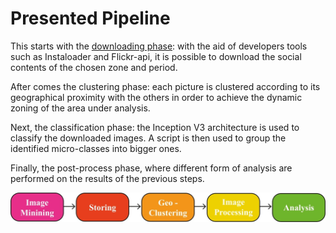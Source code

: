 # Presented Pipeline

This starts with the [downloading phase](https://github.com/MatteoBoffa/IP_Project-Social_analysis/tree/main/Code/Database_Material): with the aid of developers tools such as Instaloader and Flickr-api, it is possible to download the social contents of 
the chosen zone and period. 

After comes the clustering phase: each picture is clustered according to its geographical proximity with the others in order to achieve the dynamic zoning of the area under analysis.

Next, the classification phase: the Inception V3 architecture is used to classify the downloaded images. A script is then used to group the identified micro-classes into bigger ones.

Finally, the post-process phase, where different form of analysis are performed on the results of the previous steps.

![alt text](https://github.com/MatteoBoffa/IP_Project-Social_analysis/blob/main/Code/pipeline.jpg)
